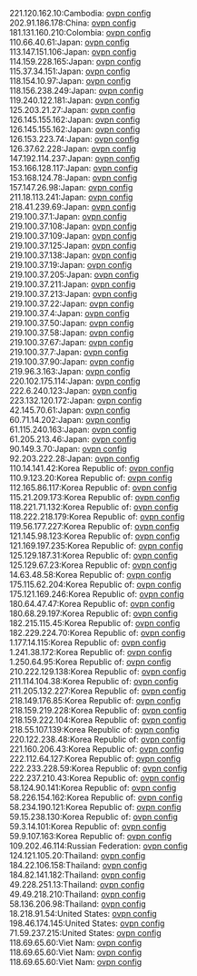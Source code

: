 221.120.162.10:Cambodia: [ovpn config](vpn/221_120_162_10.ovpn)  
202.91.186.178:China: [ovpn config](vpn/202_91_186_178.ovpn)  
181.131.160.210:Colombia: [ovpn config](vpn/181_131_160_210.ovpn)  
110.66.40.61:Japan: [ovpn config](vpn/110_66_40_61.ovpn)  
113.147.151.106:Japan: [ovpn config](vpn/113_147_151_106.ovpn)  
114.159.228.165:Japan: [ovpn config](vpn/114_159_228_165.ovpn)  
115.37.34.151:Japan: [ovpn config](vpn/115_37_34_151.ovpn)  
118.154.10.97:Japan: [ovpn config](vpn/118_154_10_97.ovpn)  
118.156.238.249:Japan: [ovpn config](vpn/118_156_238_249.ovpn)  
119.240.122.181:Japan: [ovpn config](vpn/119_240_122_181.ovpn)  
125.203.21.27:Japan: [ovpn config](vpn/125_203_21_27.ovpn)  
126.145.155.162:Japan: [ovpn config](vpn/126_145_155_162.ovpn)  
126.145.155.162:Japan: [ovpn config](vpn/126_145_155_162.ovpn)  
126.153.223.74:Japan: [ovpn config](vpn/126_153_223_74.ovpn)  
126.37.62.228:Japan: [ovpn config](vpn/126_37_62_228.ovpn)  
147.192.114.237:Japan: [ovpn config](vpn/147_192_114_237.ovpn)  
153.166.128.117:Japan: [ovpn config](vpn/153_166_128_117.ovpn)  
153.168.124.78:Japan: [ovpn config](vpn/153_168_124_78.ovpn)  
157.147.26.98:Japan: [ovpn config](vpn/157_147_26_98.ovpn)  
211.18.113.241:Japan: [ovpn config](vpn/211_18_113_241.ovpn)  
218.41.239.69:Japan: [ovpn config](vpn/218_41_239_69.ovpn)  
219.100.37.1:Japan: [ovpn config](vpn/219_100_37_1.ovpn)  
219.100.37.108:Japan: [ovpn config](vpn/219_100_37_108.ovpn)  
219.100.37.109:Japan: [ovpn config](vpn/219_100_37_109.ovpn)  
219.100.37.125:Japan: [ovpn config](vpn/219_100_37_125.ovpn)  
219.100.37.138:Japan: [ovpn config](vpn/219_100_37_138.ovpn)  
219.100.37.19:Japan: [ovpn config](vpn/219_100_37_19.ovpn)  
219.100.37.205:Japan: [ovpn config](vpn/219_100_37_205.ovpn)  
219.100.37.211:Japan: [ovpn config](vpn/219_100_37_211.ovpn)  
219.100.37.213:Japan: [ovpn config](vpn/219_100_37_213.ovpn)  
219.100.37.22:Japan: [ovpn config](vpn/219_100_37_22.ovpn)  
219.100.37.4:Japan: [ovpn config](vpn/219_100_37_4.ovpn)  
219.100.37.50:Japan: [ovpn config](vpn/219_100_37_50.ovpn)  
219.100.37.58:Japan: [ovpn config](vpn/219_100_37_58.ovpn)  
219.100.37.67:Japan: [ovpn config](vpn/219_100_37_67.ovpn)  
219.100.37.7:Japan: [ovpn config](vpn/219_100_37_7.ovpn)  
219.100.37.90:Japan: [ovpn config](vpn/219_100_37_90.ovpn)  
219.96.3.163:Japan: [ovpn config](vpn/219_96_3_163.ovpn)  
220.102.175.114:Japan: [ovpn config](vpn/220_102_175_114.ovpn)  
222.6.240.123:Japan: [ovpn config](vpn/222_6_240_123.ovpn)  
223.132.120.172:Japan: [ovpn config](vpn/223_132_120_172.ovpn)  
42.145.70.61:Japan: [ovpn config](vpn/42_145_70_61.ovpn)  
60.71.14.202:Japan: [ovpn config](vpn/60_71_14_202.ovpn)  
61.115.240.163:Japan: [ovpn config](vpn/61_115_240_163.ovpn)  
61.205.213.46:Japan: [ovpn config](vpn/61_205_213_46.ovpn)  
90.149.3.70:Japan: [ovpn config](vpn/90_149_3_70.ovpn)  
92.203.222.28:Japan: [ovpn config](vpn/92_203_222_28.ovpn)  
110.14.141.42:Korea Republic of: [ovpn config](vpn/110_14_141_42.ovpn)  
110.9.123.20:Korea Republic of: [ovpn config](vpn/110_9_123_20.ovpn)  
112.165.86.117:Korea Republic of: [ovpn config](vpn/112_165_86_117.ovpn)  
115.21.209.173:Korea Republic of: [ovpn config](vpn/115_21_209_173.ovpn)  
118.221.71.132:Korea Republic of: [ovpn config](vpn/118_221_71_132.ovpn)  
118.222.218.179:Korea Republic of: [ovpn config](vpn/118_222_218_179.ovpn)  
119.56.177.227:Korea Republic of: [ovpn config](vpn/119_56_177_227.ovpn)  
121.145.98.123:Korea Republic of: [ovpn config](vpn/121_145_98_123.ovpn)  
121.169.197.235:Korea Republic of: [ovpn config](vpn/121_169_197_235.ovpn)  
125.129.187.31:Korea Republic of: [ovpn config](vpn/125_129_187_31.ovpn)  
125.129.67.23:Korea Republic of: [ovpn config](vpn/125_129_67_23.ovpn)  
14.63.48.58:Korea Republic of: [ovpn config](vpn/14_63_48_58.ovpn)  
175.115.62.204:Korea Republic of: [ovpn config](vpn/175_115_62_204.ovpn)  
175.121.169.246:Korea Republic of: [ovpn config](vpn/175_121_169_246.ovpn)  
180.64.47.47:Korea Republic of: [ovpn config](vpn/180_64_47_47.ovpn)  
180.68.29.197:Korea Republic of: [ovpn config](vpn/180_68_29_197.ovpn)  
182.215.115.45:Korea Republic of: [ovpn config](vpn/182_215_115_45.ovpn)  
182.229.224.70:Korea Republic of: [ovpn config](vpn/182_229_224_70.ovpn)  
1.177.14.115:Korea Republic of: [ovpn config](vpn/1_177_14_115.ovpn)  
1.241.38.172:Korea Republic of: [ovpn config](vpn/1_241_38_172.ovpn)  
1.250.64.95:Korea Republic of: [ovpn config](vpn/1_250_64_95.ovpn)  
210.222.129.138:Korea Republic of: [ovpn config](vpn/210_222_129_138.ovpn)  
211.114.104.38:Korea Republic of: [ovpn config](vpn/211_114_104_38.ovpn)  
211.205.132.227:Korea Republic of: [ovpn config](vpn/211_205_132_227.ovpn)  
218.149.176.85:Korea Republic of: [ovpn config](vpn/218_149_176_85.ovpn)  
218.159.219.228:Korea Republic of: [ovpn config](vpn/218_159_219_228.ovpn)  
218.159.222.104:Korea Republic of: [ovpn config](vpn/218_159_222_104.ovpn)  
218.55.107.139:Korea Republic of: [ovpn config](vpn/218_55_107_139.ovpn)  
220.122.238.48:Korea Republic of: [ovpn config](vpn/220_122_238_48.ovpn)  
221.160.206.43:Korea Republic of: [ovpn config](vpn/221_160_206_43.ovpn)  
222.112.64.127:Korea Republic of: [ovpn config](vpn/222_112_64_127.ovpn)  
222.233.228.59:Korea Republic of: [ovpn config](vpn/222_233_228_59.ovpn)  
222.237.210.43:Korea Republic of: [ovpn config](vpn/222_237_210_43.ovpn)  
58.124.90.141:Korea Republic of: [ovpn config](vpn/58_124_90_141.ovpn)  
58.226.154.162:Korea Republic of: [ovpn config](vpn/58_226_154_162.ovpn)  
58.234.190.121:Korea Republic of: [ovpn config](vpn/58_234_190_121.ovpn)  
59.15.238.130:Korea Republic of: [ovpn config](vpn/59_15_238_130.ovpn)  
59.3.14.101:Korea Republic of: [ovpn config](vpn/59_3_14_101.ovpn)  
59.9.107.163:Korea Republic of: [ovpn config](vpn/59_9_107_163.ovpn)  
109.202.46.114:Russian Federation: [ovpn config](vpn/109_202_46_114.ovpn)  
124.121.105.20:Thailand: [ovpn config](vpn/124_121_105_20.ovpn)  
184.22.106.158:Thailand: [ovpn config](vpn/184_22_106_158.ovpn)  
184.82.141.182:Thailand: [ovpn config](vpn/184_82_141_182.ovpn)  
49.228.251.13:Thailand: [ovpn config](vpn/49_228_251_13.ovpn)  
49.49.218.210:Thailand: [ovpn config](vpn/49_49_218_210.ovpn)  
58.136.206.98:Thailand: [ovpn config](vpn/58_136_206_98.ovpn)  
18.218.91.54:United States: [ovpn config](vpn/18_218_91_54.ovpn)  
198.46.174.145:United States: [ovpn config](vpn/198_46_174_145.ovpn)  
71.59.237.215:United States: [ovpn config](vpn/71_59_237_215.ovpn)  
118.69.65.60:Viet Nam: [ovpn config](vpn/118_69_65_60.ovpn)  
118.69.65.60:Viet Nam: [ovpn config](vpn/118_69_65_60.ovpn)  
118.69.65.60:Viet Nam: [ovpn config](vpn/118_69_65_60.ovpn)  
